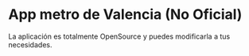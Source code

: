 # App metro de Valencia (No Oficial)

La aplicación es totalmente OpenSource y puedes modificarla a tus necesidades. 
